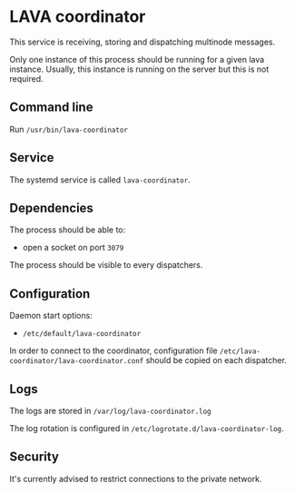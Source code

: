 # LAVA coordinator

This service is receiving, storing and dispatching multinode messages.

Only one instance of this process should be running for a given lava instance. Usually, this instance is running on the server but this is not required.

## Command line

Run `/usr/bin/lava-coordinator`

## Service

The systemd service is called `lava-coordinator`.

## Dependencies

The process should be able to:

* open a socket on port `3079`

The process should be visible to every dispatchers.

## Configuration

Daemon start options:

* `/etc/default/lava-coordinator`

In order to connect to the coordinator, configuration file
`/etc/lava-coordinator/lava-coordinator.conf` should be copied on each
dispatcher.

## Logs

The logs are stored in `/var/log/lava-coordinator.log`

The log rotation is configured in `/etc/logrotate.d/lava-coordinator-log`.

## Security

It's currently advised to restrict connections to the private network.
